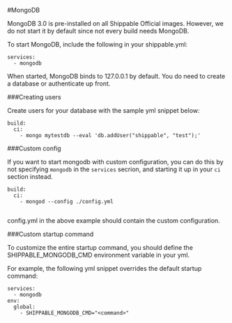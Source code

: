 
#MongoDB

MongoDB 3.0 is pre-installed on all Shippable Official images. However, we do not start it by default since not every build needs MongoDB.

To start MongoDB, include the following in your shippable.yml:

```
services:
  - mongodb
```

When started, MongoDB binds to 127.0.0.1 by default. You do need to create a database or authenticate up front.


###Creating users

Create users for your database with the sample yml snippet below: 

```
build:
  ci:
    - mongo mytestdb --eval 'db.addUser("shippable", "test");'

```

###Custom config 

If you want to start mongodb with custom configuration, you can do this by not specifying `mongodb` in the `services` secrion, and starting it up in your `ci` section instead. 

```
build:
  ci:
    - mongod --config ./config.yml
    
```
config.yml in the above example should contain the custom configuration.

###Custom startup command 

To customize the entire startup command, you should define the SHIPPABLE_MONGODB_CMD environment variable in your yml. 

For example, the following yml snippet overrides the default startup command:

```
services:
  - mongodb
env:
  global:
    - SHIPPABLE_MONGODB_CMD="<command>"
```

